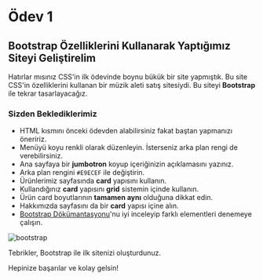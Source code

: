 # Ödev 1

## Bootstrap Özelliklerini Kullanarak Yaptığımız Siteyi Geliştirelim

Hatırlar mısınız CSS'in ilk ödevinde boynu bükük bir site yapmıştık. Bu site CSS'in özelliklerini kullanan bir müzik aleti satış sitesiydi. Bu siteyi **Bootstrap** ile tekrar tasarlayacağız.

### Sizden Beklediklerimiz
- HTML kısmını önceki ödevden alabilirsiniz fakat baştan yapmanızı öneririz.
- Menüyü koyu renkli olarak düzenleyin. İsterseniz arka plan rengi de verebilirsiniz.
- Ana sayfaya bir **jumbotron** koyup içeriğinizin açıklamasını yazınız.
- Arka plan rengini `#E9ECEF` ile değiştirin.
- Ürünlerimiz sayfasında **card** yapısını kullanın.
- Kullandığınız **card** yapısını **grid** sistemin içinde kullanın.
- Ürün card boyutlarının **tamamen aynı** olduğuna dikkat edin.
- Hakkımızda sayfasını da bir **card** yapısı içine alın.
- [Bootstrap Dökümantasyonu](https://getbootstrap.com/docs/4.5/getting-started/introduction/)'nu iyi inceleyip farklı elementleri denemeye çalışın.

![bootstrap](https://github.com/Kodluyoruz/taskforce/blob/bootstrap/bootstrap/odev1/figures/bootstrap.gif?raw=true)

Tebrikler, Bootstrap ile ilk sitenizi oluşturdunuz.

Hepinize başarılar ve kolay gelsin!
